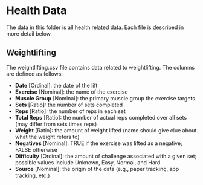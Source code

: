 # Health Data

The data in this folder is all health related data. Each file is described
in more detail below.

## Weightlifting

The weightlifting.csv file contains data related to weightlifting. The
columns are defined as follows:

- **Date** [Ordinal]: the date of the lift
- **Exercise** [Nominal]: the name of the exercise
- **Muscle Group** [Nominal]: the primary muscle group the exercise targets
- **Sets** [Ratio]: the number of sets completed
- **Reps** [Ratio]: the number of reps in each set
- **Total Reps** [Ratio]: the number of actual reps completed over all sets (may differ from sets times reps)
- **Weight** [Ratio]: the amount of weight lifted (name should give clue about what the weight refers to)
- **Negatives** [Nominal]: TRUE if the exercise was lifted as a negative; FALSE otherwise
- **Difficulty** [Ordinal]: the amount of challenge associated with a given set; possible values include Unknown, Easy, Normal, and Hard
- **Source** [Nominal]: the origin of the data (e.g., paper tracking, app tracking, etc.)
